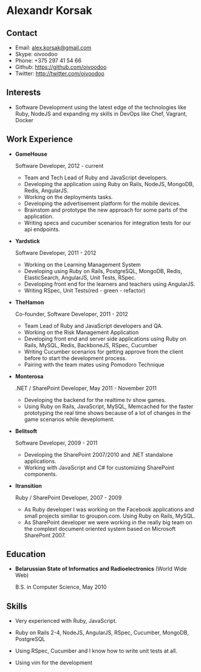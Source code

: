 Alexandr Korsak
===============

Contact
-------

*   Email: alex.korsak@gmail.com
*   Skype: oivoodoo
*   Phone: +375 297 41 54 66
*   Github: https://github.com/oivoodoo
*   Twitter: http://twitter.com/oivoodoo

Interests
---------

*   Software Development using the latest edge of the technologies like Ruby,
    NodeJS and expanding my skills in DevOps like Chef, Vagrant, Docker


Work Experience
---------------

*   **GameHouse**

    Software Developer, 2012 - current

    -   Team and Tech Lead of Ruby and JavaScript developers.
    -   Developing the application using Ruby on Rails, NodeJS, MongoDB, Redis,
        AngularJS.
    -   Working on the deployments tasks.
    -   Developing the advertisement platform for the mobile devices.
    -   Brainstom and prototype the new approach for some parts of the
        application.
    -   Writing specs and cucumber scenarios for integration tests for our api
        endpoints.

*   **Yardstick**

    Software Developer, 2011 - 2012

    -   Working on the Learning Management System
    -   Developing using Ruby on Rails, PostgreSQL, MongoDB, Redis,
        ElasticSearch, AngularJS, Unit Tests, RSpec.
    -   Developing front end for the learners and teachers using AngularJS.
    -   Writing RSpec, Unit Tests(red - green - refactor)

*   **TheHamon**

    Co-founder, Software Developer, 2011 - 2012

    -   Team Lead of Ruby and JavaScript developers and QA.
    -   Working on the Risk Management Application
    -   Developing front end and server side applications using Ruby on Rails,
        MySQL, Redis, BackboneJS, RSpec, Cucumber
    -   Writing Cucumber scenarios for getting approve from the client
        before to start the development process.
    -   Pairing with the team mates using Pomodoro Technique

*   **Monterosa**

    .NET / SharePoint Developer, May 2011 - November 2011

    -   Developing the backend for the realtime tv show games.
    -   Using Ruby on Rails, JavaScript, MySQL, Memcached for the faster
        prototyping the real time shows because of a lot of changes in the game
        scenarios while deveploment.

*   **Belitsoft**

    Software Developer, 2009 - 2011

    -   Developing the SharePoint 2007/2010 and .NET standalone applications.
    -   Working with JavaScript and C# for customizing SharePoint components.

*   **Itransition**

    Ruby / SharePoint Developer, 2007 - 2009

    -   As Ruby developer I was working on the Facebook applications and small
        projects similiar to groupon.com. Using Ruby on Rails, MySQL.
    -   As SharePoint developer we were working in the really big team on the
        complext document oriented system based on Microsoft SharePont 2007.


Education
---------

*   **Belarussian State of Informatics and Radioelectronics** (World Wide Web)

    B.S. in Computer Science, May 2010


Skills
------

*   Very experienced with Ruby, JavaScript.

*   Ruby on Rails 2-4, NodeJS, AngularJS, RSpec, Cucumber, MongoDB, PostgreSQL

*   Using RSpec, Cucumber and I know how to write unit tests at all.

*   Using vim for the development

